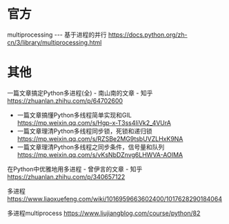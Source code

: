 
# 官方

multiprocessing --- 基于进程的并行 https://docs.python.org/zh-cn/3/library/multiprocessing.html

# 其他

一篇文章搞定Python多进程(全) - 南山南的文章 - 知乎 https://zhuanlan.zhihu.com/p/64702600
- 一篇文章搞懂Python多线程简单实现和GIL https://mp.weixin.qq.com/s/Hgp-x-T3ss4IiVk2_4VUrA
- 一篇文章理清Python多线程同步锁，死锁和递归锁 https://mp.weixin.qq.com/s/RZSBe2MG9tsbUVZLHxK9NA
- 一篇文章理清Python多线程之同步条件，信号量和队列 https://mp.weixin.qq.com/s/vKsNbDZnvg6LHWVA-AOIMA

在Python中优雅地用多进程 - 曾伊言的文章 - 知乎 https://zhuanlan.zhihu.com/p/340657122

多进程 https://www.liaoxuefeng.com/wiki/1016959663602400/1017628290184064

多进程multiprocess https://www.liujiangblog.com/course/python/82
